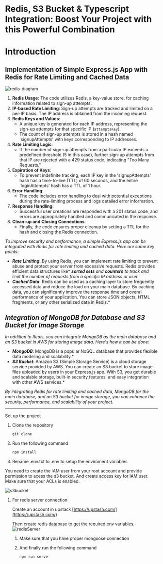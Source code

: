 # Redis, S3 Bucket & Typescript Integration: Boost Your Project with this Powerful Combination

# Introduction

## Implementation of Simple Express.js App with Redis for Rate Limiting and Cached Data

![redis-diagram](https://github.com/SahadevDahit/redis-s3-bucket/assets/81854544/6d64bd44-0867-4529-a954-f3af364aaeb7)

1. **Redis Usage**: The code utilizes Redis, a key-value store, for caching information related to sign-up attempts.
2. **IP-based Rate Limiting**: Sign-up attempts are tracked and limited on a per-IP basis. The IP address is obtained from the incoming request.
3. **Redis Keys and Values**:
    - A unique key is generated for each IP address, representing the sign-up attempts for that specific IP (`attemptsKey`).
    - The count of sign-up attempts is stored in a hash named 'signupAttempts' with keys corresponding to IP addresses.
4. **Rate Limiting Logic**:
    - If the number of sign-up attempts from a particular IP exceeds a predefined threshold (5 in this case), further sign-up attempts from that IP are rejected with a 429 status code, indicating "Too Many Requests."
5. **Expiration of Keys**:
    - To prevent indefinite tracking, each IP key in the 'signupAttempts' hash has a time-to-live (TTL) of 60 seconds, and the entire 'loginAttempts' hash has a TTL of 1 hour.
6. **Error Handling**:
    - The code includes error handling to deal with potential exceptions during the rate-limiting process and logs detailed error information.
7. **Response Handling**:
    - Successful user creations are responded with a 201 status code, and errors are appropriately handled and communicated in the response.
8. **Clean-up and Closing Connections**:
    - Finally, the code ensures proper cleanup by setting a TTL for the hash and closing the Redis connection.

*To improve security and performance, a simple Express.js app can be integrated with Redis for rate limiting and cached data. Here are some key points:*

- ***Rate Limiting***: By using Redis, you can implement rate limiting to prevent abuse and protect your server from excessive requests. Redis provides efficient data structures like* ***sorted sets*** *and* ***counters*** *to track and limit the number of requests from a specific IP address or user.*
- ***Cached Data***: Redis can be used as a caching layer to store frequently accessed data and reduce the load on your main database. By caching data, you can significantly improve the response time and overall performance of your application. You can store JSON objects, HTML fragments, or any other serialized data in Redis.*

## *Integration of MongoDB for Database and S3 Bucket for Image Storage*

*In addition to Redis, you can integrate MongoDB as the main database and an S3 bucket in AWS for storing image data. Here's how it can be done:*

- ***MongoDB***: MongoDB is a popular NoSQL database that provides flexible data modeling and scalability.*
- ***S3 Bucket***: Amazon S3 (Simple Storage Service) is a cloud storage service provided by AWS. You can create an S3 bucket to store image files uploaded by users in your Express.js app. With S3, you get durable and scalable storage, built-in security features, and easy integration with other AWS services.*

*By integrating Redis for rate limiting and cached data, MongoDB for the main database, and an S3 bucket for image storage, you can enhance the security, performance, and scalability of your project.*

---

Set up the project

1. Clone the repository
    
    ```jsx
    git clone
    
    ```
    
2. Run the following command
    
    ```jsx
    npm install
    
    ```
    
3. Rename .env.txt to .env to setup the enviroment variables

You need to create the IAM user from your root account and provide permission to acess the s3 bucket. And create access key for IAM user. Make sure that your ACLs is enabled.


![s3bucket](https://github.com/SahadevDahit/redis-s3-bucket/assets/81854544/7bdd12b6-d907-4a41-b8cd-b6ed199fd0c9)


1. For redis server connection
    
    Create an account in upstack [https://upstash.com/](https://upstash.com/)
    
    Then create redis database to get the required env variables.
    ![redisServer](https://github.com/SahadevDahit/redis-s3-bucket/assets/81854544/db8c34f1-d2a6-4a18-b91d-1917c381938a)

    
    1. Make sure that you have proper mongoose connection
    2. And finally run the following command
        
        ```jsx
        npm run serve
        
        ```
